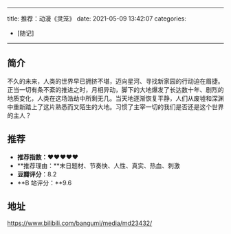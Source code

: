 ----
title: 推荐：动漫《灵笼》
date: 2021-05-09 13:42:07
categories: 
- [随记]
----

## 简介

不久的未来，人类的世界早已拥挤不堪，迈向星河、寻找新家园的行动迫在眉捷。正当一切有条不紊的推进之时，月相异动，脚下的大地爆发了长达数十年、剧烈的地质变化，人类在这场浩劫中所剩无几。当天地逐渐恢复平静，人们从废墟和深渊中重新踏上了这片熟悉而又陌生的大地。习惯了主宰一切的我们是否还是这个世界的主人？

## 推荐

- **推荐指数：**❤️❤️❤️❤️❤️
- **推荐理由：**末日题材、节奏快、人性、真实、热血、刺激
- **豆瓣评分**：8.2
- **B 站评分：**9.6

## 地址

https://www.bilibili.com/bangumi/media/md23432/

